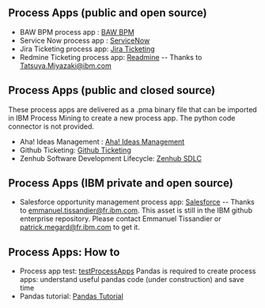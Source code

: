 ## Process Apps (public and open source)
- BAW BPM process app : [BAW BPM](BAW%20BPM)
- Service Now process app : [ServiceNow](IT_Ticketing_ServiceNow)
- Jira Ticketing process app: [Jira Ticketing](Jira_ticketing)
- Redmine Ticketing process app: [Readmine](https://github.com/IBM/japan-technology/tree/main/usecases/process-mining/ProcessApps/Redmine_ticketing) -- Thanks to Tatsuya.Miyazaki@ibm.com

## Process Apps (public and closed source)
These process apps are delivered as a .pma binary file that can be imported in IBM Process Mining to create a new process app. The python code connector is not provided.
- Aha! Ideas Management : [Aha! Ideas Management](./Closed_apps/Aha!%20Ideas%20Management.pma)
- Github Ticketing: [Github Ticketing](./Closed_apps/GitHub%20Ticketing%20-%20Trial.pma)
- Zenhub Software Development Lifecycle: [Zenhub SDLC](./Closed_apps/Zenhub%20SDLC%20-%20Trial.pma)

## Process Apps (IBM private and open source)
- Salesforce opportunity management process app: [Salesforce](https://github.ibm.com/automation-base-pak/pm-process-apps/tree/main/salesforce-opportunity-management) -- Thanks to emmanuel.tissandier@fr.ibm.com. This asset is still in the IBM github enterprise repository. Please contact Emmanuel Tissandier or patrick.megard@fr.ibm.com to get it.

## Process Apps: How to
- Process app test: [testProcessApps](testProcessApps)
Pandas is required to create process apps: understand useful pandas code (under construction) and save time
- Pandas tutorial: [Pandas Tutorial](Pandas%20Tuto/pandas_basics_process_apps.ipynb)
